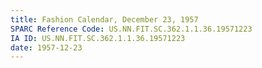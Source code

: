 ```yaml
---
title: Fashion Calendar, December 23, 1957
SPARC Reference Code: US.NN.FIT.SC.362.1.1.36.19571223
IA ID: US.NN.FIT.SC.362.1.1.36.19571223
date: 1957-12-23
---
```

